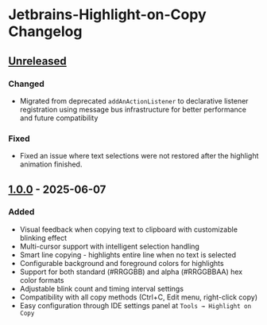 <!-- Keep a Changelog guide -> https://keepachangelog.com -->

# Jetbrains-Highlight-on-Copy Changelog

## [Unreleased]

### Changed

- Migrated from deprecated `addAnActionListener` to declarative listener registration using message bus infrastructure for better performance and future compatibility

### Fixed

- Fixed an issue where text selections were not restored after the highlight animation finished.

## [1.0.0] - 2025-06-07

### Added

- Visual feedback when copying text to clipboard with customizable blinking effect
- Multi-cursor support with intelligent selection handling
- Smart line copying - highlights entire line when no text is selected
- Configurable background and foreground colors for highlights
- Support for both standard (#RRGGBB) and alpha (#RRGGBBAA) hex color formats
- Adjustable blink count and timing interval settings
- Compatibility with all copy methods (Ctrl+C, Edit menu, right-click copy)
- Easy configuration through IDE settings panel at `Tools → Highlight on Copy`

[Unreleased]: https://github.com/Hazzajenko/Jetbrains-Highlight-on-Copy/compare/v1.0.0...HEAD
[1.0.0]: https://github.com/Hazzajenko/Jetbrains-Highlight-on-Copy/releases/tag/v1.0.0
